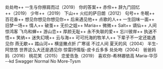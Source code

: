 处处吻++
一生与你擦肩而过（2019）
你的答案++
赤伶++
辞九门回忆++（2019）
少年++（2019）
下山++
火红的萨日朗（2012）
句号++
冬眠++
百花香++
想见你想见你想见你++
后来遇见他++
点歌的人++
一生回味一面++
旧梦一场++
情人++
破茧++
无价之姐++
Maria++
微微++
Salt++
谪仙++
人间惊鸿客
飞鸟和蝉++
游山恋++
厚颜无耻++
永不失联的爱++
忘川彼岸++
执迷不悟++
笑纳++
迷失幻境++
云与海++
可可托海的牧羊人++
下辈子不一定还能遇见你
燕无歇++
踏山河++
横竖撇点折
广寒谣
不过人间
夏天的风（2004）
半生-阿悠悠
世界这么大还是遇见你
惊雷抒情版-皮卡丘多多
处处吻（2004）
爸爸妈妈（2016）
桃花笑（2015）
恋爱告急（2019）
喜欢你-希林娜依高
Maria-华莎
--kd
Swagger
Normal No More-Tysm